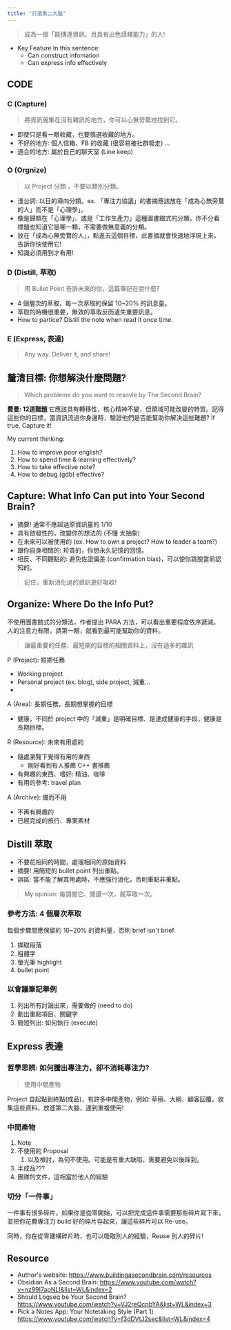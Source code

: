 ```yaml
---
title: "打造第二大腦"
---
```

> 成為一個「能傳達資訊、且具有出色詮釋能力」的人! 

- Key Feature In this sentence:
	- Can construct infomation
	- Can express info effectively

## CODE 

### C (Capture)
> 將資訊蒐集在沒有雜訊的地方，你可以心無旁騖地找到它。

- 即使只是看一眼收藏，也要慎選收藏的地方。
- 不好的地方: 個人信箱、FB 的收藏 (很容易被社群吸走) ...
- 適合的地方: 屬於自己的聊天室 (Line keep)

### O (Orgnize)
> 以 Project 分類 ，不要以類別分類。

- 淺台詞: 以目的導向分類。ex. 「專注力協議」的書摘應該放在「成為心無旁鶩的人」而不是「心理學」。
- 像是歸類在「心理學」、或是「工作生產力」這種圖書館式的分類，你不分看標題也知道它是哪一類，不需要做無意義的分類。
- 放在「成為心無旁鶩的人」，點進去這個目標，此書摘就會快速地浮現上來，告訴你快使用它! 
- 知識必須用到才有用! 

### D (Distill, 萃取)
> 用 Bullet Point 告訴未來的你，這篇筆記在說什麼?

- 4 個層次的萃取，每一次萃取約保留 10~20% 的訊息量。
- 萃取的時機很重要，無效的萃取反而遺失重要訊息。
- How to partice? Distill the note when read it once time.

### E (Express, 表達)
> Any way. Deliver it, and share! 


## 釐清目標: 你想解決什麼問題?
> Which problems do you want to resovle by The Second Brain? 

**費曼: 12道難題**
它應該具有轉移性，核心精神不變，但領域可能改變的特質。記得這些你的目標，當資訊流過你身邊時，驗證他們是否能幫助你解決這些難題? If true, Capture it! 

My current thinking: 
1. How to improve poor english?
2. How to spend time & learning effectively?
3. How to take effective note?
4. How to debug (gdb) effective?

## Capture: What Info Can put into Your Second Brain?

- 摘要! 通常不應超過原資訊量的 1/10
- 具有啟發性的，改變你的想法的 (不懂 太抽象)
- 在未來可以被使用的 (ex. How to own a project? How to leader a team?)
- 跟你自身相關的: 珍貴的，你想永久記憶的回憶。
- 相反、不同觀點的: 避免佐證偏差 (confirmation bias)，可以使你跳脫當前認知的。

> 記住，重新消化過的資訊更好吸收! 

## Organize: Where Do the Info Put?

不使用圖書館式的分類法，作者提出 PARA 方法，可以看出重要程度依序遞減。人的注意力有限，請第一眼，就看到最可能幫助你的資料。

> 讓最重要的任務、最短期的目標的相關資料上，沒有過多的雜訊

P (Project): 短期任務
- Working project
- Personal project (ex. blog), side project, 減重... 
- 

A (Area): 長期任務，長期想掌握的目標
- 健康，不同於 project 中的「減重」是明確目標、是達成健康的手段，健康是長期目標。

R (Resource): 未來有用處的
- 隨處瀏覽下覺得有用的東西
	- 剛好看到有人推薦 C++ 書推薦
- 有興趣的東西、嗜好: 精油、咖啡
- 有用的參考: travel plan

A (Archive): 備而不用
- 不再有興趣的
- 已經完成的旅行、專案素材



## Distill 萃取

- 不要花相同的時間，處理相同的原始資料
- 摘要! 用簡短的 bullet point 列出重點。
- 誤區: 當不能了解其用處時，不應強行消化，否則重點非重點。

> My opinion: 每調閱它、閱讀一次，就萃取一次。

### 參考方法: 4 個層次萃取

每個步驟間應保留約 10~20% 的資料量，否則 brief isn't brief.
1. 擷取段落
2. 粗體字
3. 螢光筆 highlight
4.  bullet point 

### 以會議筆記舉例

1. 列出所有討論出來，需要做的 (need to do)
2. 劃出重點項目、關鍵字
3. 簡短列出: 如何執行 (execute)

## Express 表達

### 哲學思辨: 如何騰出專注力，卻不消耗專注力?
> 使用中間產物

Project 自起點到終點(成品)，有許多中間產物，例如: 草稿、大綱、顧客回覆。收集這些資料，放進第二大腦，達到重複使用! 

### 中間產物
1. Note
2. 不使用的 Proposal 
	1. 以及檢討，為何不使用。可能是有重大缺陷，需要避免以後踩到。
3. 半成品??? 
4. 團隊的文件，這相當於他人的經驗


### 切分「一件事」
一件事有很多碎片，如果你是從零開始，可以把完成這件事需要那些碎片寫下來，並把你花費專注力 build 好的碎片存起來，讓這些碎片可以 Re-use。

同時，你在從零建構碎片時，也可以吸取別人的經驗，Reuse 別人的碎片! 




## Resource
- Author's website: https://www.buildingasecondbrain.com/resources
- Obsidian As a Second Brain: https://www.youtube.com/watch?v=nz99I7apNLI&list=WL&index=2
- Should Logseq be Your Second Brain? https://www.youtube.com/watch?v=VJ2reQcpbYA&list=WL&index=3
- Pick a Notes App: Your Notetaking Style (Part 1) https://www.youtube.com/watch?v=f3dDVtJ2sec&list=WL&index=4
